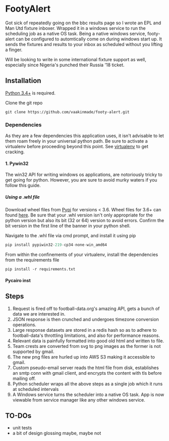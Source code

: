 # FootyAlert
Got sick of repeatedly going on the bbc results page so I wrote an EPL and Man Utd fixture inboxer. Wrapped it in a windows service to run the scheduling job as a native OS task. Being a native windows service, footy-alert can be configured to automtically come on during windows start up. It sends the fixtures and results to your inbox as scheduled without you lifting a finger.

Will be looking to write in some international fixture support as well, especially since Nigeria's punched their Russia '18 ticket.

## Installation
[Python 3.4+](https://www.python.org/downloads/) is required.

Clone the git repo
```
git clone https://github.com/vaakinmade/footy-alert.git
```

### Dependencies
As they are a few dependencies this application uses, it isn't advisable to let them roam freely in your universal python path. Be sure to activate a virtualenv before proceeding beyond this point. See [virtualenv](https://docs.python.org/3/library/venv.html) to get cracking.
#### 1. Pywin32
The win32 API for writing windows os applications, are notoriously tricky to get going for python. However, you are sure to avoid murky waters if you follow this guide.

##### Using a .whl file
Download wheel files from [Pypi](https://pypi.python.org/pypi/pypiwin32/219) for versions < 3.6. Wheel files for 3.6+ can found [here](https://pypi.python.org/pypi/pypiwin32). Be sure that your .whl version isn't only appropriate for the python version but also its bit (32 or 64) version to avoid errors. Confirm the bit version in the first line of the banner in your python shell.

Navigate to the .whl file via cmd prompt, and install it using pip
```python
pip install pypiwin32-219-cp34-none-win_amd64
```

From within the confinements of your virtualenv, install the dependencies from the requirements file
```
pip install -r requirements.txt
```
#### Pycairo inst

## 

## Steps
1. Request is fired off to football-data.org's amazing API, gets a bunch of data we are interested in.
2. JSON response is then crunched and undergoes timezone conversion operations.
3. Large response datasets are stored in a redis hash so as to adhere to football-data's throttling limitations, and also for performance reasons.
4. Relevant data is painfully formatted into good old html and written to file.
5. Team crests are converted from svg to png images as the former is not supported by gmail.
6. The new png files are hurled up into AWS S3 making it accessible to gmail.
7. Custom pseudo-email server reads the html file from disk, establishes an smtp conn with gmail client, and encrypts the content with tls before mailing off.
8. Python scheduler wraps all the above steps as a single job which it runs at scheduled intervals
9. A Windows service turns the scheduler into a native OS task. App is now viewable from service manager like any other windows service.

## TO-DOs
- unit tests
- a bit of design glossing maybe, maybe not 

